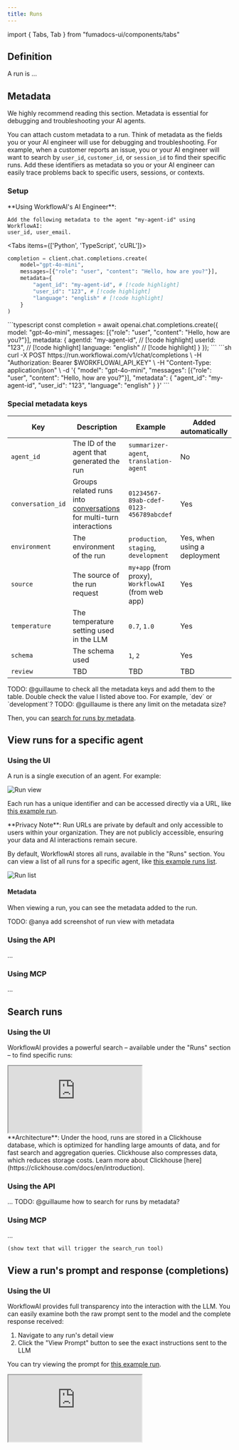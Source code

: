 ```yaml
---
title: Runs
---
```


import { Tabs, Tab } from "fumadocs-ui/components/tabs"

## Definition

A run is ...

## Metadata

<Callout type="warning">
We highly recommend reading this section. Metadata is essential for debugging and troubleshooting your AI agents.
</Callout>

You can attach custom metadata to a run. Think of metadata as the fields you or your AI engineer will use for debugging and troubleshooting. For example, when a customer reports an issue, you or your AI engineer will want to search by `user_id`, `customer_id`, or `session_id` to find their specific runs. Add these identifiers as metadata so you or your AI engineer can easily trace problems back to specific users, sessions, or contexts.

### Setup

<Callout type="info">
**Using WorkflowAI's AI Engineer**:

```
Add the following metadata to the agent "my-agent-id" using WorkflowAI:
user_id, user_email.
```
</Callout>

<Tabs items={['Python', 'TypeScript', 'cURL']}>
<Tab value="Python">
```python
completion = client.chat.completions.create(
    model="gpt-4o-mini",
    messages=[{"role": "user", "content": "Hello, how are you?"}],
    metadata={
        "agent_id": "my-agent-id", # [!code highlight]
        "user_id": "123", # [!code highlight]
        "language": "english" # [!code highlight]
    }
)
```
</Tab>
<Tab value="TypeScript">
```typescript
const completion = await openai.chat.completions.create({
    model: "gpt-4o-mini",
    messages: [{"role": "user", "content": "Hello, how are you?"}],
    metadata: {
        agentId: "my-agent-id", // [!code highlight]
        userId: "123", // [!code highlight]
        language: "english" // [!code highlight]
    }
});
```
</Tab>
<Tab value="cURL">
```sh
curl -X POST https://run.workflowai.com/v1/chat/completions \
-H "Authorization: Bearer $WORKFLOWAI_API_KEY" \
-H "Content-Type: application/json" \
-d '{
    "model": "gpt-4o-mini",
    "messages": [{"role": "user", "content": "Hello, how are you?"}],
    "metadata": {
        "agent_id": "my-agent-id",
        "user_id": "123",
        "language": "english"
    }
}'
```
</Tab>
</Tabs>

### Special metadata keys

| Key | Description | Example | Added automatically |
|-----|-------------|---------|-------------------|
| `agent_id` | The ID of the agent that generated the run | `summarizer-agent`, `translation-agent` | No |
| `conversation_id` | Groups related runs into [conversations](/docs/observability/conversations) for multi-turn interactions | `01234567-89ab-cdef-0123-456789abcdef` | Yes |
| `environment` | The environment of the run | `production`, `staging`, `development` | Yes, when using a deployment |
| `source` | The source of the run request | `my+app` (from proxy), `WorkflowAI` (from web app) | Yes |
| `temperature` | The temperature setting used in the LLM | `0.7`, `1.0` | Yes |
| `schema` | The schema used | `1`, `2` | Yes |
| `review` | TBD | TBD | TBD |

<Callout type="info">
  TODO: @guillaume to check all the metadata keys and add them to the table.
  Double check the value I listed above too. For example, `dev` or `development`?
</Callout>

<Callout type="info">
  TODO: @guillaume is there any limit on the metadata size?
</Callout>

Then, you can [search for runs by metadata](/docs/observability/runs#search-runs).

## View runs for a specific agent

### Using the UI

A run is a single execution of an agent. For example:

![Run view](/images/runs/run-view.png)

Each run has a unique identifier and can be accessed directly via a URL, like [this example run](https://workflowai.com/docs/agents/review-summary-generator/runs/0195dd7a-6977-7197-7ec3-4fc44ade50dc).

<Callout type="warning">
**Privacy Note**: Run URLs are private by default and only accessible to users within your organization. They are not publicly accessible, ensuring your data and AI interactions remain secure.
</Callout>

By default, WorkflowAI stores all runs, available in the "Runs" section. You can view a list of all runs for a specific agent, like [this example runs list](https://workflowai.com/docs/agents/review-summary-generator/1/runs?page=0).

![Run list](</images/runs/list-runs.png>)

#### Metadata

When viewing a run, you can see the metadata added to the run.

TODO: @anya add screenshot of run view with metadata

### Using the API

...

### Using MCP

...

## Search runs

### Using the UI

WorkflowAI provides a powerful search – available under the "Runs" section – to find specific runs:

<div style={{ position: 'relative', paddingTop: '56.25%' }}>
  <iframe
    src="https://customer-turax1sz4f7wbpuv.cloudflarestream.com/d2f9b4f417bda8734b0a6f474f621d29/iframe?autoplay=false&muted=false&controls=true"
    style={{
      border: 'none',
      position: 'absolute',
      top: 0,
      left: 0,
      height: '100%',
      width: '100%'
    }}
    allow="accelerometer; gyroscope; autoplay; encrypted-media; picture-in-picture;"
    allowFullScreen={true}
  ></iframe>
</div>

<Callout type="info">
**Architecture**: Under the hood, runs are stored in a Clickhouse database, which is optimized for handling large amounts of data, and for fast search and aggregation queries. Clickhouse also compresses data, which reduces storage costs. Learn more about Clickhouse [here](https://clickhouse.com/docs/en/introduction).
</Callout>

### Using the API

...
TODO: @guillaume how to search for runs by metadata?

### Using MCP

...
```
(show text that will trigger the search_run tool)
```

## View a run's prompt and response (completions)

### Using the UI

WorkflowAI provides full transparency into the interaction with the LLM. You can easily examine both the raw prompt sent to the model and the complete response received:

1. Navigate to any run's detail view
2. Click the "View Prompt" button to see the exact instructions sent to the LLM

You can try viewing the prompt for [this example run](https://workflowai.com/docs/agents/review-summary-generator/runs/0195dd7a-6977-7197-7ec3-4fc44ade50dc).

<div style={{ position: 'relative', paddingTop: '56.25%' }}>
  <iframe
    src="https://customer-turax1sz4f7wbpuv.cloudflarestream.com/9d2ee8a8afe315d10b5f8a7157f8ad22/iframe?autoplay=false&muted=false&controls=true"
    style={{
      border: 'none',
      position: 'absolute',
      top: 0,
      left: 0,
      height: '100%',
      width: '100%'
    }}
    allow="accelerometer; gyroscope; autoplay; encrypted-media; picture-in-picture;"
    allowFullScreen={true}
  ></iframe>
</div>
